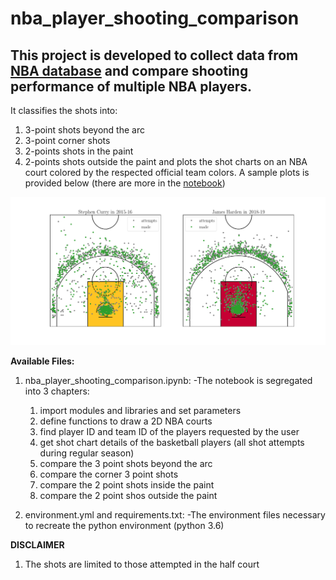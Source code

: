 # nba_player_shooting_comparison

## This project is developed to collect data from [NBA database](stats.nba.com) and compare shooting performance of multiple NBA players. 

It classifies the shots into: 
1. 3-point shots beyond the arc
2. 3-point corner shots 
3. 2-points shots in the paint
4. 2-points shots outside the paint
and plots the shot charts on an NBA court colored by the respected official team colors. A sample plots is provided below (there are more in the [notebook](nba_player_shooting_comparison.ipynb))


![Sample](Curry_v_Harden.png?raw=true)


**Available Files:**
1. nba_player_shooting_comparison.ipynb: 
  -The notebook is segregated into 3 chapters:
    1. import modules and libraries and set parameters
    2. define functions to draw a 2D NBA courts
    3. find player ID and team ID of the players requested by the user
    4. get shot chart details of the basketball players (all shot attempts during regular season)
    5. compare the 3 point shots beyond the arc
    6. compare the corner 3 point shots
    7. compare the 2 point shots inside the paint
    8. compare the 2 point shos outside the paint 
      
  
8. environment.yml and requirements.txt:
  -The environment files necessary to recreate the python environment (python 3.6)
    
**DISCLAIMER**
1. The shots are limited to those attempted in the half court
    
